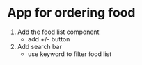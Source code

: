 # App for ordering food 

1. Add the food list component
   - add +/- button
2. Add search bar
   - use keyword to filter food list